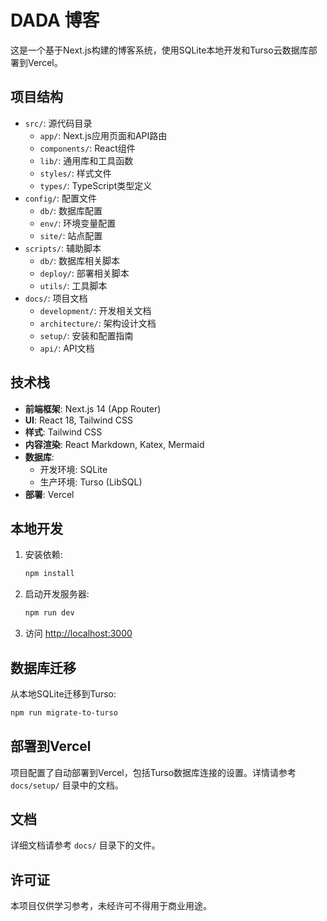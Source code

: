 # DADA 博客

这是一个基于Next.js构建的博客系统，使用SQLite本地开发和Turso云数据库部署到Vercel。

## 项目结构

- `src/`: 源代码目录
  - `app/`: Next.js应用页面和API路由
  - `components/`: React组件
  - `lib/`: 通用库和工具函数
  - `styles/`: 样式文件
  - `types/`: TypeScript类型定义
- `config/`: 配置文件
  - `db/`: 数据库配置
  - `env/`: 环境变量配置
  - `site/`: 站点配置
- `scripts/`: 辅助脚本
  - `db/`: 数据库相关脚本
  - `deploy/`: 部署相关脚本
  - `utils/`: 工具脚本
- `docs/`: 项目文档
  - `development/`: 开发相关文档
  - `architecture/`: 架构设计文档
  - `setup/`: 安装和配置指南
  - `api/`: API文档

## 技术栈

- **前端框架**: Next.js 14 (App Router)
- **UI**: React 18, Tailwind CSS
- **样式**: Tailwind CSS
- **内容渲染**: React Markdown, Katex, Mermaid
- **数据库**: 
  - 开发环境: SQLite
  - 生产环境: Turso (LibSQL)
- **部署**: Vercel

## 本地开发

1. 安装依赖:
   ```bash
   npm install
   ```

2. 启动开发服务器:
   ```bash
   npm run dev
   ```

3. 访问 [http://localhost:3000](http://localhost:3000)

## 数据库迁移

从本地SQLite迁移到Turso:

```bash
npm run migrate-to-turso
```

## 部署到Vercel

项目配置了自动部署到Vercel，包括Turso数据库连接的设置。详情请参考 `docs/setup/` 目录中的文档。

## 文档

详细文档请参考 `docs/` 目录下的文件。

## 许可证

本项目仅供学习参考，未经许可不得用于商业用途。
